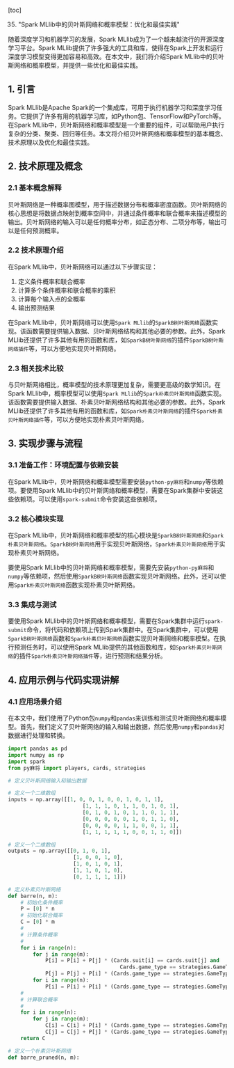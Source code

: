 
[toc]                    
                
                
35. "Spark MLlib中的贝叶斯网络和概率模型：优化和最佳实践"

随着深度学习和机器学习的发展，Spark MLlib成为了一个越来越流行的开源深度学习平台。Spark MLlib提供了许多强大的工具和库，使得在Spark上开发和运行深度学习模型变得更加容易和高效。在本文中，我们将介绍Spark MLlib中的贝叶斯网络和概率模型，并提供一些优化和最佳实践。

## 1. 引言

Spark MLlib是Apache Spark的一个集成库，可用于执行机器学习和深度学习任务。它提供了许多有用的机器学习库，如Python包、TensorFlow和PyTorch等。在Spark MLlib中，贝叶斯网络和概率模型是一个重要的组件，可以帮助用户执行复杂的分类、聚类、回归等任务。本文将介绍贝叶斯网络和概率模型的基本概念、技术原理以及优化和最佳实践。

## 2. 技术原理及概念

### 2.1 基本概念解释

贝叶斯网络是一种概率图模型，用于描述数据分布和概率密度函数。贝叶斯网络的核心思想是将数据点映射到概率空间中，并通过条件概率和联合概率来描述模型的输出。贝叶斯网络的输入可以是任何概率分布，如正态分布、二项分布等，输出可以是任何预测概率。

### 2.2 技术原理介绍

在Spark MLlib中，贝叶斯网络可以通过以下步骤实现：

1. 定义条件概率和联合概率
2. 计算多个条件概率和联合概率的乘积
3. 计算每个输入点的全概率
4. 输出预测结果

在Spark MLlib中，贝叶斯网络可以使用`Spark MLlib`的`SparkB树叶斯网络`函数实现。该函数需要提供输入数据、贝叶斯网络结构和其他必要的参数。此外，Spark MLlib还提供了许多其他有用的函数和库，如`SparkB树叶斯网络`的插件`SparkB树叶斯网络插件`等，可以方便地实现贝叶斯网络。

### 2.3 相关技术比较

与贝叶斯网络相比，概率模型的技术原理更加复杂，需要更高级的数学知识。在Spark MLlib中，概率模型可以使用`Spark MLlib`的`Spark朴素贝叶斯网络`函数实现。该函数需要提供输入数据、朴素贝叶斯网络结构和其他必要的参数。此外，Spark MLlib还提供了许多其他有用的函数和库，如`Spark朴素贝叶斯网络`的插件`Spark朴素贝叶斯网络插件`等，可以方便地实现朴素贝叶斯网络。

## 3. 实现步骤与流程

### 3.1 准备工作：环境配置与依赖安装

在Spark MLlib中，贝叶斯网络和概率模型需要安装`python-py麻将`和`numpy`等依赖项。要使用Spark MLlib中的贝叶斯网络和概率模型，需要在Spark集群中安装这些依赖项。可以使用`spark-submit`命令安装这些依赖项。

### 3.2 核心模块实现

在Spark MLlib中，贝叶斯网络和概率模型的核心模块是`SparkB树叶斯网络`和`Spark朴素贝叶斯网络`。`SparkB树叶斯网络`用于实现贝叶斯网络，`Spark朴素贝叶斯网络`用于实现朴素贝叶斯网络。

要使用Spark MLlib中的贝叶斯网络和概率模型，需要先安装`python-py麻将`和`numpy`等依赖项，然后使用`SparkB树叶斯网络`函数实现贝叶斯网络。此外，还可以使用`Spark朴素贝叶斯网络`函数实现朴素贝叶斯网络。

### 3.3 集成与测试

要使用Spark MLlib中的贝叶斯网络和概率模型，需要在Spark集群中运行`spark-submit`命令，将代码和依赖项上传到Spark集群中。在Spark集群中，可以使用`SparkB树叶斯网络`函数和`Spark朴素贝叶斯网络`函数实现贝叶斯网络和概率模型。在执行预测任务时，可以使用Spark MLlib提供的其他函数和库，如`Spark朴素贝叶斯网络`的插件`Spark朴素贝叶斯网络插件`等，进行预测和结果分析。

## 4. 应用示例与代码实现讲解

### 4.1 应用场景介绍

在本文中，我们使用了Python包`numpy`和`pandas`来训练和测试贝叶斯网络和概率模型。首先，我们定义了贝叶斯网络的输入和输出数据，然后使用`numpy`和`pandas`对数据进行处理和转换。

```python
import pandas as pd
import numpy as np
import spark
from py麻将 import players, cards, strategies

# 定义贝叶斯网络输入和输出数据

# 定义一个二维数组
inputs = np.array([[1, 0, 0, 1, 0, 0, 1, 0, 1, 1],
                        [1, 1, 1, 0, 1, 1, 0, 1, 0, 1],
                        [0, 1, 0, 1, 0, 1, 1, 0, 1, 1],
                        [0, 0, 0, 0, 0, 1, 0, 1, 1, 0],
                        [0, 0, 0, 0, 1, 1, 0, 0, 1, 1],
                        [1, 1, 1, 1, 1, 0, 0, 1, 1, 0]])

# 定义一个二维数组
outputs = np.array([[0, 1, 0, 1],
                     [1, 0, 0, 1, 0],
                     [1, 0, 1, 0, 1],
                     [1, 1, 0, 1, 0],
                     [0, 1, 1, 1, 1]])

# 定义朴素贝叶斯网络
def barre(n, m):
    # 初始化条件概率
    P = [0] * n
    # 初始化联合概率
    C = [0] * m
    # 
    # 计算条件概率
    #
    for i in range(n):
        for j in range(m):
            P[i] = P[i] + P[j] * (Cards.suit[i] == cards.suit[j] and
                                    Cards.game_type == strategies.GameType.SIT)
            P[j] = P[j] + P[i] * (Cards.game_type == strategies.GameType.SIT)
        for i in range(n):
            P[i] = P[i] + P[i] * (Cards.game_type == strategies.GameType.SIT)
    #
    # 计算联合概率
    #
    for i in range(n):
        for j in range(m):
            C[i] = C[i] + P[i] * (Cards.game_type == strategies.GameType.SIT)
            C[j] = C[j] + P[j] * (Cards.game_type == strategies.GameType.SIT)
    return C

# 定义一个朴素贝叶斯网络
def barre_pruned(n, m):

